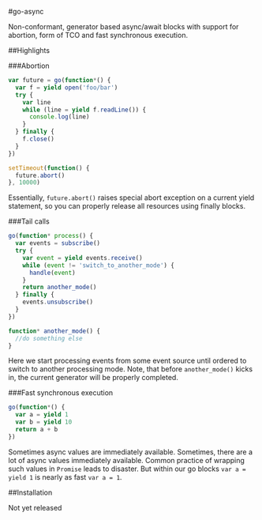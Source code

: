 #go-async

Non-conformant, generator based async/await blocks
with support for abortion, form of TCO and fast synchronous execution.

##Highlights

###Abortion

```javascript
var future = go(function*() {
  var f = yield open('foo/bar')
  try {
    var line
    while (line = yield f.readLine()) {
      console.log(line)
    }
  } finally {
    f.close()
  }
})

setTimeout(function() {
  future.abort()
}, 10000)
```

Essentially, `future.abort()` raises special abort exception on a current yield statement,
so you can properly release all resources using finally blocks.

###Tail calls

```javascript
go(function* process() {
  var events = subscribe()
  try {
    var event = yield events.receive()
    while (event != 'switch_to_another_mode') {
      handle(event)
    }
    return another_mode()
  } finally {
    events.unsubscribe()
  }
})

function* another_mode() {
  //do something else
}
```

Here we start processing events from some event source until
ordered to switch to another processing mode.
Note, that before `another_mode()` kicks in, the current generator
will be properly completed.


###Fast synchronous execution

```javascript
go(function*() {
  var a = yield 1
  var b = yield 10
  return a + b
})
```

Sometimes async values are immediately available. Sometimes, there are a lot of async
values immediately available. Common practice of wrapping such values in `Promise`
leads to disaster. But within our go blocks `var a = yield 1` is nearly as fast `var a = 1`.

##Installation

Not yet released